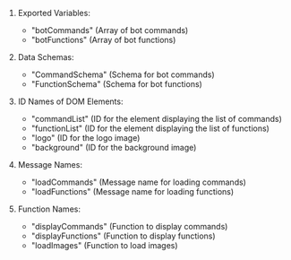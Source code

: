 1. Exported Variables: 
   - "botCommands" (Array of bot commands)
   - "botFunctions" (Array of bot functions)

2. Data Schemas: 
   - "CommandSchema" (Schema for bot commands)
   - "FunctionSchema" (Schema for bot functions)

3. ID Names of DOM Elements: 
   - "commandList" (ID for the element displaying the list of commands)
   - "functionList" (ID for the element displaying the list of functions)
   - "logo" (ID for the logo image)
   - "background" (ID for the background image)

4. Message Names: 
   - "loadCommands" (Message name for loading commands)
   - "loadFunctions" (Message name for loading functions)

5. Function Names: 
   - "displayCommands" (Function to display commands)
   - "displayFunctions" (Function to display functions)
   - "loadImages" (Function to load images)